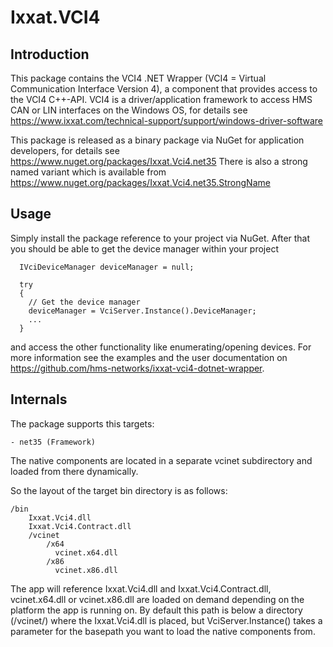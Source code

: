 # Ixxat.VCI4

## Introduction

This package contains the VCI4 .NET Wrapper (VCI4 = Virtual Communication Interface Version 4), 
a component that provides access to the VCI4 C++-API.
VCI4 is a driver/application framework to access HMS CAN or LIN interfaces on the Windows OS,
for details see https://www.ixxat.com/technical-support/support/windows-driver-software

This package is released as a binary package via NuGet for application developers,
for details see https://www.nuget.org/packages/Ixxat.Vci4.net35
There is also a strong named variant which is available from https://www.nuget.org/packages/Ixxat.Vci4.net35.StrongName

## Usage

Simply install the package reference to your project via NuGet. 
After that you should be able to get the device manager within your project

      IVciDeviceManager deviceManager = null;

      try
      {
        // Get the device manager
        deviceManager = VciServer.Instance().DeviceManager;
        ...
      }

and access the other functionality like enumerating/opening devices.
For more information see the examples and the user documentation on 
https://github.com/hms-networks/ixxat-vci4-dotnet-wrapper.

## Internals

The package supports this targets:

    - net35 (Framework)

The native components are located in a 
separate vcinet subdirectory and loaded from there dynamically.

So the layout of the target bin directory is as follows:

    /bin
        Ixxat.Vci4.dll
        Ixxat.Vci4.Contract.dll
        /vcinet
            /x64
              vcinet.x64.dll
            /x86
              vcinet.x86.dll

The app will reference Ixxat.Vci4.dll and Ixxat.Vci4.Contract.dll,
vcinet.x64.dll or vcinet.x86.dll are loaded on demand depending on the platform
the app is running on.
By default this path is below a directory (/vcinet/<platform>) where the Ixxat.Vci4.dll is placed,
but VciServer.Instance() takes a parameter for the basepath you want to load the 
native components from.

